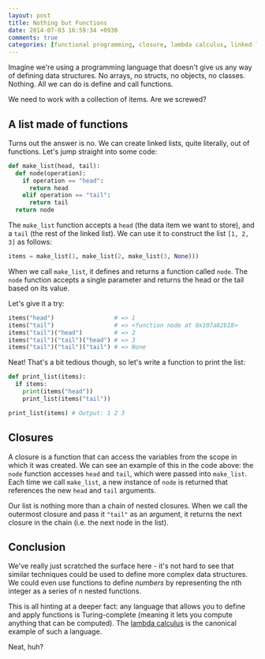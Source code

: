 ```yaml
---
layout: post
title: Nothing but Functions
date: 2014-07-03 16:59:34 +0930
comments: true
categories: [functional programming, closure, lambda calculus, linked list, turing complete]
---
```


Imagine we're using a programming language that doesn't give us any way of defining data structures. No arrays, no structs, no objects, no classes. Nothing. All we can do is define and call functions.

We need to work with a collection of items. Are we screwed?

## A list made of functions

Turns out the answer is no. We can create linked lists, quite literally, out of functions. Let's jump straight into some code:

``` python
def make_list(head, tail):
  def node(operation):
    if operation == "head":
      return head
    elif operation == "tail":
      return tail
  return node
```

The `make_list` function accepts a `head` (the data item we want to store), and a `tail` (the rest of the linked list). We can use it to construct the list `[1, 2, 3]` as follows:

``` python
items = make_list(1, make_list(2, make_list(3, None)))
```

When we call `make_list`, it defines and returns a function called `node`. The `node` function accepts a single parameter and returns the head or the tail based on its value.

Let's give it a try:

``` python
items("head")                 # => 1
items("tail")                 # => <function node at 0x107a82b18>
items("tail")("head")         # => 2
items("tail")("tail")("head") # => 3
items("tail")("tail")("tail") # => None
```

Neat! That's a bit tedious though, so let's write a function to print the list:

``` python
def print_list(items):
  if items:
    print(items("head"))
    print_list(items("tail"))

print_list(items) # Output: 1 2 3
```

## Closures

A closure is a function that can access the variables from the scope in which it was created. We can see an example of this in the code above: the `node` function accesses `head` and `tail`, which were passed into `make_list`. Each time we call `make_list`, a new instance of `node` is returned that references the new `head` and `tail` arguments.

Our list is nothing more than a chain of nested closures. When we call the outermost closure and pass it `"tail"` as an argument, it returns the next closure in the chain (i.e. the next node in the list).

## Conclusion

We've really just scratched the surface here - it's not hard to see that similar techniques could be used to define more complex data structures. We could even use functions to define *numbers* by representing the nth integer as a series of n nested functions.

This is all hinting at a deeper fact: any language that allows you to define and apply functions is Turing-complete (meaning it lets you compute anything that can be computed). The [lambda calculus](http://palmstroem.blogspot.com.au/2012/05/lambda-calculus-for-absolute-dummies.html) is the canonical example of such a language.

Neat, huh?
